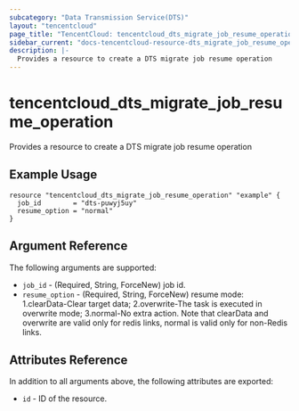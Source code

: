 ```yaml
---
subcategory: "Data Transmission Service(DTS)"
layout: "tencentcloud"
page_title: "TencentCloud: tencentcloud_dts_migrate_job_resume_operation"
sidebar_current: "docs-tencentcloud-resource-dts_migrate_job_resume_operation"
description: |-
  Provides a resource to create a DTS migrate job resume operation
---
```


# tencentcloud_dts_migrate_job_resume_operation

Provides a resource to create a DTS migrate job resume operation

## Example Usage

```hcl
resource "tencentcloud_dts_migrate_job_resume_operation" "example" {
  job_id        = "dts-puwyj5uy"
  resume_option = "normal"
}
```

## Argument Reference

The following arguments are supported:

* `job_id` - (Required, String, ForceNew) job id.
* `resume_option` - (Required, String, ForceNew) resume mode: 1.clearData-Clear target data; 2.overwrite-The task is executed in overwrite mode; 3.normal-No extra action. Note that clearData and overwrite are valid only for redis links, normal is valid only for non-Redis links.

## Attributes Reference

In addition to all arguments above, the following attributes are exported:

* `id` - ID of the resource.




